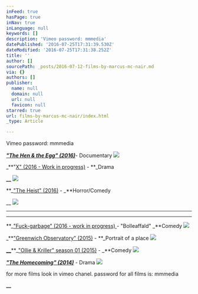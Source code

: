```yaml
---
inFeed: true
hasPage: true
inNav: true
inLanguage: null
keywords: []
description: 'Vimeo password: mmmedia'
datePublished: '2016-07-25T17:31:39.530Z'
dateModified: '2016-07-25T17:31:38.252Z'
title: ''
author: []
sourcePath: _posts/2016-07-12-films-by-marcus-mc-nair.md
via: {}
authors: []
publisher:
  name: null
  domain: null
  url: null
  favicon: null
starred: true
url: films-by-marcus-mc-nair/index.html
_type: Article

---
```

Vimeo password: mmmedia

**_["The Hen & the Egg" (2016)][0]_**- Documentary
![](https://the-grid-user-content.s3-us-west-2.amazonaws.com/bf78cce2-ff78-401b-912b-d00da3909d5c.png)

_**"[X" (2016 - Work in progress)][1] - **_Drama

**__**
![](https://the-grid-user-content.s3-us-west-2.amazonaws.com/5d465e34-e9d4-4cdd-a465-c293d7287b26.png)

**_["The Heist" (2016)][2] - _**Horror/Comedy

__
![](https://the-grid-user-content.s3-us-west-2.amazonaws.com/1aed483d-1a64-4e24-a2f9-9432515438a4.png)

****

****

**_["Fuck-garbage" (2016 - work in progress) ][3]- "Bolleaffald" _**Comedy
![](https://the-grid-user-content.s3-us-west-2.amazonaws.com/9dfd7fdd-f9fa-46cb-b526-c15c99d7eb15.png)

_**["Greenwich Observatory" (2015)][4] - **_Portrait of a place
![](https://the-grid-user-content.s3-us-west-2.amazonaws.com/f310bdf3-436e-49fa-8f89-473f053ba9e2.png)

[**__**][5]**_["Ollie & Kriller" season 01 (2015)][5] - _**Comedy
![](https://the-grid-user-content.s3-us-west-2.amazonaws.com/678e8c24-b120-4df9-a998-c826dd5bcb4c.png)

**_["The Homecoming" (2014)][6]_** - Drama
![](https://the-grid-user-content.s3-us-west-2.amazonaws.com/fc333375-0d9b-4a9a-8084-8d779faed0e1.png)

for more films look in vimeo chanel. password for all films is: mmmedia

**__**

[0]: https://vimeo.com/174430723
[1]: https://vimeo.com/175519215
[2]: https://vimeo.com/175515922
[3]: https://vimeo.com/174431705
[4]: https://www.youtube.com/watch?v=pZ0Jt7Ni59o
[5]: https://www.youtube.com/watch?v=otlasYG32pY
[6]: https://vimeo.com/174427584